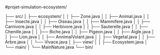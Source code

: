 #projet-simulation-ecosystem/

├── src/
│   ├── ecosystem/
│   │   ├── Zone.java
│   │   ├── Animal.java
│   │   ├── Insecte.java
│   │   ├── Oiseau.java
│   │   ├── Mammifere.java
│   │   ├── Carnivore.java
│   │   ├── Herbivore.java
│   │   ├── Sauterelle.java
│   │   ├── Chenille.java
│   │   ├── Biche.java
│   │   ├── Pigeon.java
│   │   ├── Aigle.java
│   │   ├── Lion.java
│   │   ├── AnnimalVolant.java
│   │   ├── Vegetal.java
│   │   ├── Arbre.java
│   │   └── Vivace.java
│   ├── view/
│   │   ├── Ecosystem.java
│   └── main/
│       └── MainNature.java
└── bin/
